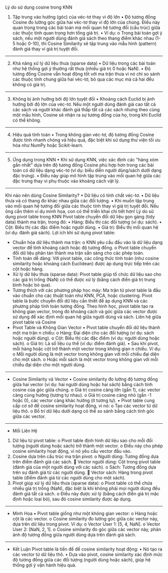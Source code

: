 Lý do sử dụng cosine trong KNN 
1. Tập trung vào hướng (góc) của véc-tơ thay vì độ lớn
•	Độ tương đồng Cosine đo lường góc giữa hai véc-tơ thay vì độ lớn của chúng. Điều này quan trọng trong các bài toán mà mối quan hệ tương đối (cấu trúc) giữa các thuộc tính quan trọng hơn tổng giá trị.
•	Ví dụ:
o	Trong bài toán gợi ý sách, nếu một người dùng đánh giá sách theo thang điểm khác nhau (1-5 hoặc 0-10), thì Cosine Similarity sẽ tập trung vào mẫu hình (pattern) đánh giá thay vì giá trị tuyệt đối.
________________________________________
2. Khả năng xử lý dữ liệu thưa (sparse data)
•	Dữ liệu trong các bài toán như hệ thống gợi ý thường rất thưa (nhiều giá trị 0 hoặc NaN).
•	Độ tương đồng Cosine vẫn hoạt động tốt với ma trận thưa vì nó chỉ so sánh các thuộc tính chung giữa hai véc-tơ, bỏ qua các mục mà cả hai đều không có giá trị.
________________________________________
3. Không bị ảnh hưởng bởi độ lớn tuyệt đối
•	Khoảng cách Euclid bị ảnh hưởng bởi độ lớn của véc-tơ. Nếu một người dùng đánh giá cao tất cả các sách và người khác đánh giá thấp tất cả các sách nhưng theo cùng một mẫu hình, Cosine sẽ nhận ra sự tương đồng của họ, trong khi Euclid có thể không.
________________________________________
4. Hiệu quả tính toán
•	Trong không gian véc-tơ, độ tương đồng Cosine được tính nhanh chóng và hiệu quả, đặc biệt khi sử dụng thư viện tối ưu hóa như NumPy hoặc Scikit-learn.
________________________________________
5. Ứng dụng trong KNN
•	Khi sử dụng KNN, việc xác định các "hàng xóm gần nhất" dựa trên độ tương đồng Cosine phù hợp hơn trong các bài toán có dữ liệu dạng véc-tơ (ví dụ: biểu diễn người dùng/sách dưới dạng đặc trưng).
•	Điều này giúp mô hình tập trung vào mối quan hệ giữa các đặc trưng thay vì phụ thuộc vào khoảng cách vật lý.
________________________________________
Khi nào nên dùng Cosine Similarity?
•	Dữ liệu có tính chất véc-tơ.
•	Dữ liệu thưa và có thang đo khác nhau giữa các đối tượng.
•	Khi muốn tập trung vào mối quan hệ tương đối giữa các thuộc tính thay vì giá trị tuyệt đối.
Nếu ông cần thêm ví dụ minh họa, con có thể triển khai chi tiết hơn!
Lý do sử dụng pivot table trong KNN
Pivot table chuyển đổi dữ liệu gọn gàng (tidy data) thành ma trận, trong đó:
•	Hàng: Biểu thị các đối tượng (ví dụ: sách).
•	Cột: Biểu thị các đặc điểm hoặc người dùng.
•	Giá trị: Biểu thị mối quan hệ (ví dụ: đánh giá sách).
Lợi ích khi sử dụng pivot table:
-	Chuẩn hóa dữ liệu thành ma trận:
o	KNN yêu cầu đầu vào là dữ liệu dạng vector để tính khoảng cách hoặc độ tương đồng. 
o	Pivot table chuyển đổi dữ liệu phân tán thành ma trận sẵn sàng cho các phép toán.
-	Tính toán dễ dàng: Với pivot table, các công thức tính toán (như cosine similarity hoặc khoảng cách Euclidean) được áp dụng trực tiếp trên các cột hoặc hàng.
-	Xử lý dữ liệu thưa (sparse data): Pivot table giúp tổ chức dữ liệu sao cho các giá trị trống (NaN) có thể được xử lý (bằng cách điền giá trị trung bình hoặc bỏ qua).
-	Tương thích với các phương pháp học máy: Ma trận từ pivot table là đầu vào chuẩn cho các thuật toán như KNN, PCA, hoặc clustering.
Pivot table là bước chuyển đổi dữ liệu cần thiết để áp dụng KNN và các phương pháp tính toán tương đồng.
Theo hình học, pivot table tạo ra không gian vector, trong đó khoảng cách và góc giữa các vector được sử dụng để xác định mối quan hệ giữa người dùng và sách.
Liên hệ giữa pivot table và Cosine
-	Pivot Table và Không Gian Vector
•	Pivot table chuyển đổi dữ liệu thành một ma trận n chiều:
o	Hàng: Đại diện cho các đối tượng (ví dụ: sách hoặc người dùng).
o	Cột: Biểu thị các đặc điểm (ví dụ: người dùng hoặc sách).
o	Giá trị: Là số liệu cụ thể (ví dụ: điểm đánh giá).
•	Sau khi pivot, mỗi hàng hoặc cột trở thành một vector trong không gian n chiều.
Ví dụ:
o	Mỗi người dùng là một vector trong không gian với mỗi chiều đại diện cho một sách.
o	Hoặc mỗi sách là một vector trong không gian với mỗi chiều đại diện cho một người dùng.
________________________________________
-	Cosine Similarity và Vector
•	Cosine similarity đo lường độ tương đồng giữa hai vector (ví dụ: hai người dùng hoặc hai sách) bằng cách tính cosine của góc giữa chúng.
o	Giá trị cosine càng lớn (gần 1), các vector càng cùng hướng (tương tự nhau).
o	Giá trị cosine càng nhỏ (gần -1 hoặc 0), các vector càng khác hướng (ít tương tự).
•	Pivot table cung cấp cơ sở để cosine similarity hoạt động, vì nó:
o	Tạo các vector từ dữ liệu thô.
o	Bố trí dữ liệu dưới dạng có thể so sánh bằng cách tính góc giữa các vector.
________________________________________
-	Mối Liên Hệ
1.	Dữ liệu từ pivot table:
o	Pivot table định hình dữ liệu sao cho mỗi đối tượng (người dùng hoặc sách) trở thành một vector.
o	Điều này cho phép cosine similarity hoạt động, vì nó yêu cầu vector đầu vào.
2.	Cosine dựa trên cấu trúc ma trận pivot:
o	Người dùng: Tương đồng dựa trên điểm đánh giá các sách.
	Vector người dùng: Cột trong pivot table (đánh giá của một người dùng với các sách).
o	Sách: Tương đồng dựa trên sự đánh giá từ các người dùng.
	Vector sách: Hàng trong pivot table (điểm đánh giá từ các người dùng cho một sách).
3.	Pivot giúp xử lý dữ liệu thưa (sparse data):
o	Pivot table có thể chứa nhiều giá trị trống (NaN), đặc biệt là khi không phải mọi người dùng đều đánh giá tất cả sách.
o	Điều này được xử lý (bằng cách điền giá trị mặc định hoặc loại bỏ), sau đó cosine similarity được áp dụng.
________________________________________
-	Minh Họa
•	Pivot table giống như một không gian vector:
o	Hàng hoặc cột là các vector.
o	Cosine similarity đo lường góc giữa các vector này, dựa trên dữ liệu trong pivot.
Ví dụ:
o	Vector User 1: [5, 4, NaN].
o	Vector User 2: [NaN, 2, 1].
o	Cosine similarity đo góc giữa các vector này, phản ánh độ tương đồng giữa người dùng dựa trên đánh giá sách.
________________________________________
-	Kết Luận
Pivot table là tiền đề để cosine similarity hoạt động:
•	Nó tạo ra các vector từ dữ liệu thô.
•	Dựa vào pivot, cosine similarity xác định mức độ tương đồng giữa các đối tượng (người dùng hoặc sách), giúp hệ thống gợi ý vận hành hiệu quả.
